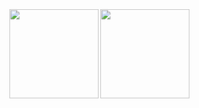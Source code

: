 <a href="https://github.com/anuraghazra/github-readme-stats">
  <img align="left" height="160px" src="https://github-readme-stats-git-masterrstaa-rickstaa.vercel.app/api?username=salan70&count_private=true&show_icons=true&theme=algolia" />
</a>
<a href="https://github.com/anuraghazra/github-readme-stats">
  <img align="left" height="160px" src="https://github-readme-stats-git-masterrstaa-rickstaa.vercel.app/api/top-langs/?username=salan70&layout=compact&theme=algolia" />
</a>
